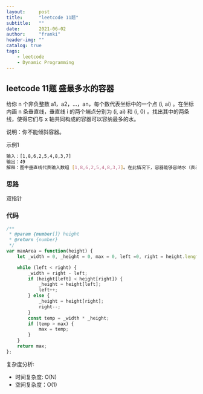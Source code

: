 ```yaml
---
layout:     post
title:      "leetcode 11题"
subtitle:   ""
date:       2021-06-02
author:     "franki"
header-img: ""
catalog: true
tags:
    - leetcode
    - Dynamic Programming
---
```


## leetcode 11题 盛最多水的容器

给你 n 个非负整数 a1，a2，...，an，每个数代表坐标中的一个点 (i, ai) 。在坐标内画 n 条垂直线，垂直线 i 的两个端点分别为 (i, ai) 和 (i, 0) 。找出其中的两条线，使得它们与 x 轴共同构成的容器可以容纳最多的水。

说明：你不能倾斜容器。

示例1

```bash
输入：[1,8,6,2,5,4,8,3,7]
输出：49 
解释：图中垂直线代表输入数组 [1,8,6,2,5,4,8,3,7]。在此情况下，容器能够容纳水（表示为蓝色部分）的最大值为 49。
```

### 思路

双指针

### 代码

```js
/**
 * @param {number[]} height
 * @return {number}
 */
var maxArea = function(height) {
    let _width = 0, _height = 0, max = 0, left =0, right = height.length - 1;

    while (left < right) {
        _width = right - left;
        if (height[left] < height[right]) {
            _height = height[left];
            left++;
        } else {
            _height = height[right];
            right--;
        }
        const temp = _width * _height;
        if (temp > max) {
            max = temp;
        }
    }
    return max;
}; 
```

复杂度分析:

- 时间复杂度: O(N)
- 空间复杂度：O(1)

